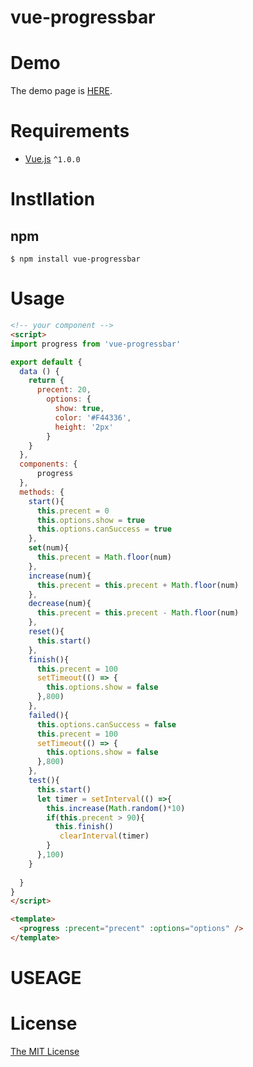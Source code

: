 # vue-progressbar

# Demo

The demo page is [HERE](http://hilongjw.github.io/vue-progressbar/index.html).

# Requirements

- [Vue.js](https://github.com/yyx990803/vue) `^1.0.0`

# Instllation

## npm

```shell
$ npm install vue-progressbar
```

# Usage

```html
<!-- your component -->
<script>
import progress from 'vue-progressbar'

export default {
  data () {
    return {
      precent: 20,
        options: {
          show: true,
          color: '#F44336',
          height: '2px'
        }
    }
  },
  components: {
      progress
  },
  methods: {
    start(){
      this.precent = 0
      this.options.show = true
      this.options.canSuccess = true
    },
    set(num){
      this.precent = Math.floor(num)
    },
    increase(num){
      this.precent = this.precent + Math.floor(num)
    },
    decrease(num){
      this.precent = this.precent - Math.floor(num)
    },
    reset(){
      this.start()
    },
    finish(){
      this.precent = 100
      setTimeout(() => {
        this.options.show = false
      },800)
    },
    failed(){
      this.options.canSuccess = false
      this.precent = 100
      setTimeout(() => {
        this.options.show = false
      },800)
    },
    test(){
      this.start()
      let timer = setInterval(() =>{
        this.increase(Math.random()*10)
        if(this.precent > 90){
          this.finish()
           clearInterval(timer)
        }
      },100)
    }
    
  }
}
</script>

<template>
  <progress :precent="precent" :options="options" />
</template>

```

# USEAGE



# License

[The MIT License](http://opensource.org/licenses/MIT)

